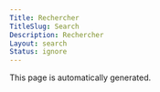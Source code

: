 ```yaml
---
Title: Rechercher
TitleSlug: Search
Description: Rechercher
Layout: search
Status: ignore
---
```

This page is automatically generated.